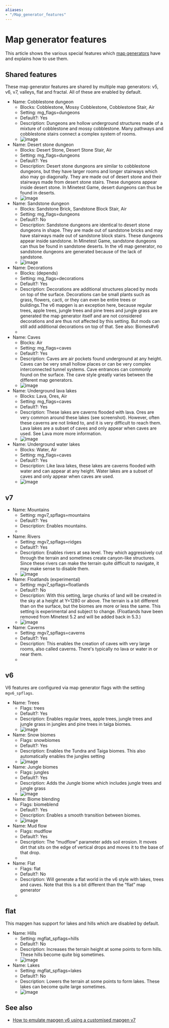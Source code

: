 ```yaml
---
aliases:
- "/Map_generator_features"
---
```


# Map generator features

This article shows the various special features which [map generators](/Mapgen "Map generator") have and explains how to use them.

Shared features
---------------

These map generator features are shared by multiple map generators: v5, v6, v7, valleys, flat and fractal. All of these are enabled by default.



* Name: Cobblestone dungeon
  * Blocks: Cobblestone, Mossy Cobblestone, Cobblestone Stair, Air
  * Setting: mg_flags=dungeons
  * Default?: Yes
  * Description: Dungeons are hollow underground structures made of a mixture of cobblestone and mossy cobblestone. Many pathways and cobblestone stairs connect a complex system of rooms.
  * ![image](/images/mapgen/1200px-Dungeon_0.4.7.jpg)
* Name: Desert stone dungeon
  * Blocks: Desert Stone, Desert Stone Stair, Air
  * Setting: mg_flags=dungeons
  * Default?: Yes
  * Description: Desert stone dungeons are similar to cobblestone dungeons, but they have larger rooms and longer stairways which also may go diagonally. They are made out of desert stone and their stairways made from desert stone stairs. These dungeons appear inside desert stone. In Minetest Game, desert dungeons can thus be found in deserts.
  * ![image](/images/mapgen/1200px-Desert_dungeon_desert_stone.jpg)
* Name: Sandstone dungeon
  * Blocks: Sandstone Brick, Sandstone Block Stair, Air
  * Setting: mg_flags=dungeons
  * Default?: No
  * Description: Sandstone dungeons are identical to desert stone dungeons in shape. They are made out of sandstone bricks and may have stairways made out of sandstone block stairs. These dungeons appear inside sandstone. In Minetest Game, sandstone dungeons can thus be found in sandstone deserts. In the v6 map generator, no sandstone dungeons are generated because of the lack of sandstone.
  * ![image](/images/mapgen/1200px-Desert_dungeon_sandstone.jpg)
* Name: Decorations
  * Blocks: (depends)
  * Setting: mg_flags=decorations
  * Default?: Yes
  * Description: Decorations are additional structures placed by mods on top of the surface. Decorations can be small plants such as grass, flowers, cacti, or they can even be entire trees or buildings.The v6 mapgen is an exception here, because regular trees, apple trees, jungle trees and pine trees and jungle grass are generated the map generator itself and are not considered decorations and are thus not affected by this setting. But mods can still add additional decorations on top of that. See also: Biomes#v6
  * 
* Name: Caves
  * Blocks: Air
  * Setting: mg_flags=caves
  * Default?: Yes
  * Description: Caves are air pockets found underground at any height. Caves can be very small hollow places or can be very complex interconnected tunnel systems. Cave entrances can commonly found on the surface. The cave style greatly varies between the different map generators.
  * ![image](/images/mapgen/Minetest_Game_underground.jpg)
* Name: Underground lava lakes
  * Blocks: Lava, Ores, Air
  * Setting: mg_flags=caves
  * Default?: Yes
  * Description: These lakes are caverns flooded with lava. Ores are very common around these lakes (see screenshot). However, often these caverns are not linked to, and it is very difficult to reach them. Lava lakes are a subset of caves and only appear when caves are used. See Lava more more information.
  * ![image](/images/mapgen/1200px-Lava_lake_0.4.7.jpg)
* Name: Underground water lakes
  * Blocks: Water, Air
  * Setting: mg_flags=caves
  * Default?: Yes
  * Description: Like lava lakes, these lakes are caverns flooded with water and can appear at any height. Water lakes are a subset of caves and only appear when caves are used.
  * ![image](/images/mapgen/Underground_water_lake.jpg)


v7
--



* Name: Mountains
  * Setting: mgv7_spflags=mountains
  * Default?: Yes
  * Description: Enables mountains.
  * 
* Name: Rivers
  * Setting: mgv7_spflags=ridges
  * Default?: Yes
  * Description: Enables rivers at sea level. They which aggressively cut through the terrain and sometimes create canyon-like structures. Since these rivers can make the terrain quite difficult to navigate, it may make sense to disable them.
  * ![image](/images/mapgen/Mapgen_v7_ridge.jpg)
* Name: Floatlands (experimental)
  * Setting: mgv7_spflags=floatlands
  * Default?: No
  * Description: With this setting, large chunks of land will be created in the sky at a height at Y=1280 or above. The terrain is a bit different than on the surface, but the biomes are more or less the same. This setting is experimental and subject to change. (Floatlands have been removed from Minetest 5.2 and will be added back in 5.3.)
  * ![image](/images/mapgen/Minetest_Game_floatland_coniferous_forest.jpg)
* Name: Caverns
  * Setting: mgv7_spflags=caverns
  * Default?: Yes
  * Description: This enables the creation of caves with very large rooms, also called caverns. There's typically no lava or water in or near them.
  * 


v6
--

V6 features are configured via map generator flags with the setting `mgv6_spflags`.



* Name: Trees
  * Flags: trees
  * Default?: Yes
  * Description: Enables regular trees, apple trees, jungle trees and jungle grass in jungles and pine trees in taiga biomes.
  * ![image](/images/mapgen/Mapgen_v6_0_4_9.jpg)
* Name: Snow biomes
  * Flags: snowbiomes
  * Default?: Yes
  * Description: Enables the Tundra and Taiga biomes. This also automatically enables the jungles setting
  * ![image](/images/mapgen/1200px-Snow_pines.jpg)
* Name: Jungle biomes
  * Flags: jungles
  * Default?: Yes
  * Description: Adds the Jungle biome which includes jungle trees and jungle grass
  * ![image](/images/mapgen/1200px-Jungle_0.4.7.jpg)
* Name: Biome blending
  * Flags: biomeblend
  * Default?: Yes
  * Description: Enables a smooth transition between biomes.
  * ![image](/images/mapgen/Mapgen_v6_biomeblend.jpg)
* Name: Mud flow
  * Flags: mudflow
  * Default?: Yes
  * Description: The “mudflow” parameter adds soil erosion. It moves dirt that sits on the edge of vertical drops and moves it to the base of that drop.
  * 
* Name: Flat
  * Flags: flat
  * Default?: No
  * Description: Will generate a flat world in the v6 style with lakes, trees and caves. Note that this is a bit different than the “flat” map generator
  * 


flat
----

This mapgen has support for lakes and hills which are disabled by default.



* Name: Hills
  * Setting: mgflat_spflags=hills
  * Default?: No
  * Description: Increases the terrain height at some points to form hills. These hills become quite big sometimes.
  * ![image](/images/mapgen/Mapgen_flat_hills.jpg)
* Name: Lakes
  * Setting: mgflat_spflags=lakes
  * Default?: No
  * Description: Lowers the terrain at some points to form lakes. These lakes can become quite large sometimes.
  * ![image](/images/mapgen/Mapgen_flat_lakes.jpg)


See also
--------

*   [How to emulate mapgen v6 using a customised mapgen v7](https://wiki.luanti.org/How_to_emulate_mapgen_v6_using_a_customised_mapgen_v7 "How to emulate mapgen v6 using a customised mapgen v7")
